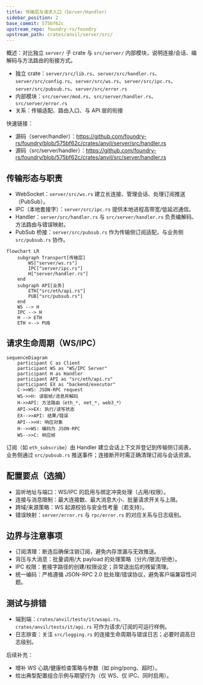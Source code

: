 ```yaml
---
title: 传输层与请求入口（Server/Handler）
sidebar_position: 2
base_commit: 575bf62c
upstream_repo: foundry-rs/foundry
upstream_path: crates/anvil/server/src/
---
```


概述：对比独立 `server/` 子 crate 与 `src/server/` 内部模块，说明连接/会话、编解码与方法路由的衔接方式。

- 独立 crate：`server/src/lib.rs`、`server/src/handler.rs`、`server/src/config.rs`、`server/src/ws.rs`、`server/src/ipc.rs`、`server/src/pubsub.rs`、`server/src/error.rs`
- 内部模块：`src/server/mod.rs`、`src/server/handler.rs`、`src/server/error.rs`
- 关系：传输适配、路由入口、与 API 层的衔接

快速链接：
- 源码（server/handler）：https://github.com/foundry-rs/foundry/blob/575bf62c/crates/anvil/server/src/handler.rs
- 源码（src/server/handler）：https://github.com/foundry-rs/foundry/blob/575bf62c/crates/anvil/src/server/handler.rs

## 传输形态与职责

- WebSocket：`server/src/ws.rs` 建立长连接、管理会话、处理订阅推送（PubSub）。
- IPC（本地套接字）：`server/src/ipc.rs` 提供本地进程高带宽/低延迟通信。
- Handler：`server/src/handler.rs` 与 `src/server/handler.rs` 负责编解码、方法路由与错误映射。
- PubSub 桥接：`server/src/pubsub.rs` 作为传输侧订阅适配，与业务侧 `src/pubsub.rs` 协作。

```mermaid
flowchart LR
	subgraph Transport[传输层]
		WS["server/ws.rs"]
		IPC["server/ipc.rs"]
		H["server/handler.rs"]
	end
	subgraph API[业务]
		ETH["src/eth/api.rs"]
		PUB["src/pubsub.rs"]
	end
	WS --> H
	IPC --> H
	H --> ETH
	ETH <--> PUB
```

## 请求生命周期（WS/IPC）

```mermaid
sequenceDiagram
	participant C as Client
	participant WS as "WS/IPC Server"
	participant H as Handler
	participant API as "src/eth/api.rs"
	participant EX as "backend/executor"
	C->>WS: JSON-RPC request
	WS->>H: 读取帧/消息并解码
	H->>API: 方法路由（eth_*, net_*, web3_*）
	API->>EX: 执行/读写状态
	EX-->>API: 结果/错误
	API-->>H: 响应对象
	H-->>WS: 编码为 JSON-RPC
	WS-->>C: 响应帧
```

订阅（如 `eth_subscribe`）由 Handler 建立会话上下文并登记到传输侧订阅表，业务侧通过 `src/pubsub.rs` 推送事件；连接断开时需正确清理订阅与会话资源。

## 配置要点（选摘）

- 监听地址与端口：WS/IPC 的启用与绑定冲突处理（占用/权限）。
- 连接与消息限制：最大连接数、最大消息大小、批量请求开关与上限。
- 跨域/来源策略：WS 起源校验与安全性考量（若支持）。
- 错误映射：`server/error.rs` 与 `rpc/error.rs` 的对应关系与日志级别。

## 边界与注意事项

- 订阅清理：断连后确保注销订阅，避免内存泄漏与无效推送。
- 背压与大消息：批量调用/大 payload 的处理策略（分片/限流/拒绝）。
- IPC 权限：套接字路径的创建/权限设定；异常退出后的残留清理。
- 统一编码：严格遵循 JSON-RPC 2.0 批处理/错误协议，避免客户端兼容性问题。

## 测试与排错

- 端到端：`crates/anvil/tests/it/wsapi.rs`、`crates/anvil/tests/it/api.rs` 可作为请求/订阅的可运行样例。
- 日志排查：关注 `src/logging.rs` 的连接生命周期与错误日志；必要时调高日志级别。

后续补充：
- 增补 WS 心跳/健康检查策略与参数（如 ping/pong、超时）。
- 给出典型配置组合示例与期望行为（仅 WS、仅 IPC、同时启用）。
